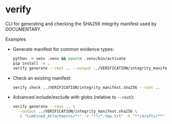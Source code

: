 # verify

CLI for generating and checking the SHA256 integrity manifest used by DOCUMENTARY.

Examples

- Generate manifest for common evidence types:
  ```bash
  python -m venv .venv && source .venv/bin/activate
  pip install -e .
  verify generate --root .. --output ../VERIFICATION/integrity_manifest.sha256
  ```

- Check an existing manifest:
  ```bash
  verify check ../VERIFICATION/integrity_manifest.sha256 --root ..
  ```

- Advanced include/exclude with globs (relative to `--root`):
  ```bash
  verify generate --root .. \
    --output ../VERIFICATION/integrity_manifest.sha256 \
    -I "Combined_Attachments/**" -X "**/*.tmp.txt" -X "**/drafts/**"
  ```

